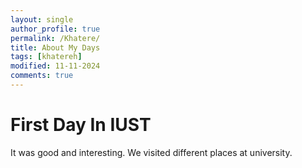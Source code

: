 ```yaml
---
layout: single
author_profile: true
permalink: /Khatere/
title: About My Days
tags: [khatereh]
modified: 11-11-2024
comments: true
---
```


# First Day In IUST
It was good and interesting.
We visited different places at university.



